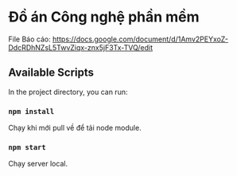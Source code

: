 # Đồ án Công nghệ phần mềm
File Báo cáo: https://docs.google.com/document/d/1Amv2PEYxoZ-DdcRDhNZsL5TwvZiqx-znx5jF3Tx-TVQ/edit
## Available Scripts

In the project directory, you can run:

### `npm install`
Chạy khi mới pull về để tải node module.
### `npm start`
Chạy server local.

